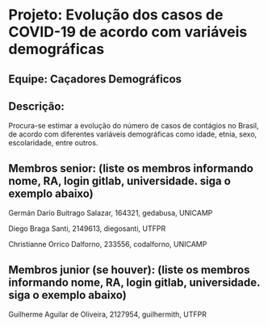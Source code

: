 # Projeto: Evolução dos casos de COVID-19 de acordo com variáveis demográficas

## Equipe: Caçadores Demográficos

## Descrição: 
Procura-se estimar a evolução do número de casos de contágios no Brasil, 
de acordo com diferentes variáveis demográficas como idade, etnia, sexo, escolaridade, entre outros.

## Membros senior: (liste os membros informando nome, RA, login gitlab, universidade. siga o exemplo abaixo)

Germán Darío Buitrago Salazar, 164321, gedabusa, UNICAMP

Diego Braga Santi, 2149613, diegosanti, UTFPR

Christianne Orrico Dalforno, 233556, codalforno, UNICAMP


## Membros junior (se houver): (liste os membros informando nome, RA, login gitlab, universidade. siga o exemplo abaixo)

Guilherme Aguilar de Oliveira, 2127954, guilhermith, UTFPR 